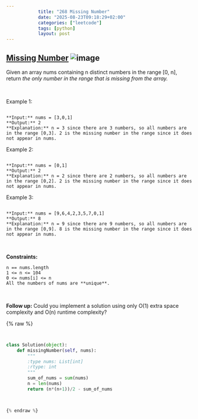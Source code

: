 ```yaml
---
            title: "268 Missing Number"
            date: "2025-08-23T09:18:29+02:00"
            categories: ["leetcode"]
            tags: [python]
            layout: post
---
```

            
## [Missing Number](https://leetcode.com/problems/missing-number) ![image](https://img.shields.io/badge/Difficulty-Easy-brightgreen)

Given an array nums containing n distinct numbers in the range [0, n], return *the only number in the range that is missing from the array.*

 

Example 1:

```

**Input:** nums = [3,0,1]
**Output:** 2
**Explanation:** n = 3 since there are 3 numbers, so all numbers are in the range [0,3]. 2 is the missing number in the range since it does not appear in nums.

```

Example 2:

```

**Input:** nums = [0,1]
**Output:** 2
**Explanation:** n = 2 since there are 2 numbers, so all numbers are in the range [0,2]. 2 is the missing number in the range since it does not appear in nums.

```

Example 3:

```

**Input:** nums = [9,6,4,2,3,5,7,0,1]
**Output:** 8
**Explanation:** n = 9 since there are 9 numbers, so all numbers are in the range [0,9]. 8 is the missing number in the range since it does not appear in nums.

```

 

**Constraints:**

	n == nums.length
	1 <= n <= 104
	0 <= nums[i] <= n
	All the numbers of nums are **unique**.

 

**Follow up:** Could you implement a solution using only O(1) extra space complexity and O(n) runtime complexity?

{% raw %}


```python


class Solution(object):
    def missingNumber(self, nums):
        """
        :type nums: List[int]
        :rtype: int
        """
        sum_of_nums = sum(nums)
        n = len(nums)
        return (n*(n+1))/2 - sum_of_nums
        


{% endraw %}
```
